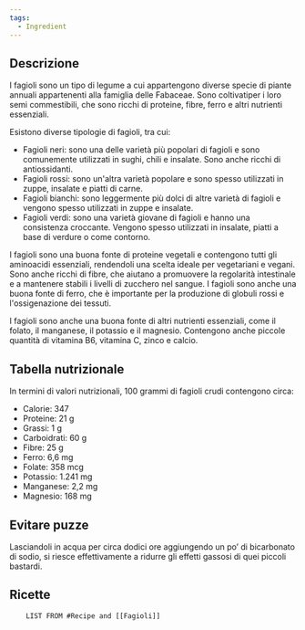```yaml
---
tags:
  - Ingredient
---
```

## Descrizione

I fagioli sono un tipo di legume a cui appartengono diverse specie di piante annuali appartenenti alla famiglia delle Fabaceae. Sono coltivati ​​per i loro semi commestibili, che sono ricchi di proteine, fibre, ferro e altri nutrienti essenziali.

Esistono diverse tipologie di fagioli, tra cui:
-   Fagioli neri: sono una delle varietà più popolari di fagioli e sono comunemente utilizzati in sughi, chili e insalate. Sono anche ricchi di antiossidanti.    
-   Fagioli rossi: sono un'altra varietà popolare e sono spesso utilizzati in zuppe, insalate e piatti di carne.    
-   Fagioli bianchi: sono leggermente più dolci di altre varietà di fagioli e vengono spesso utilizzati in zuppe e insalate. 
-   Fagioli verdi: sono una varietà giovane di fagioli e hanno una consistenza croccante. Vengono spesso utilizzati in insalate, piatti a base di verdure o come contorno.
    
I fagioli sono una buona fonte di proteine ​​vegetali e contengono tutti gli aminoacidi essenziali, rendendoli una scelta ideale per vegetariani e vegani. Sono anche ricchi di fibre, che aiutano a promuovere la regolarità intestinale e a mantenere stabili i livelli di zucchero nel sangue. I fagioli sono anche una buona fonte di ferro, che è importante per la produzione di globuli rossi e l'ossigenazione dei tessuti.

I fagioli sono anche una buona fonte di altri nutrienti essenziali, come il folato, il manganese, il potassio e il magnesio. Contengono anche piccole quantità di vitamina B6, vitamina C, zinco e calcio.

## Tabella nutrizionale

In termini di valori nutrizionali, 100 grammi di fagioli crudi contengono circa:

-   Calorie: 347
-   Proteine: 21 g
-   Grassi: 1 g
-   Carboidrati: 60 g
-   Fibre: 25 g
-   Ferro: 6,6 mg
-   Folate: 358 mcg
-   Potassio: 1.241 mg
-   Manganese: 2,2 mg
-   Magnesio: 168 mg

## Evitare puzze

Lasciandoli in acqua per circa dodici ore aggiungendo un po’ di bicarbonato di sodio, si riesce effettivamente a ridurre gli effetti gassosi di quei piccoli bastardi. 

## Ricette
```dataview
	LIST FROM #Recipe and [[Fagioli]]
```
